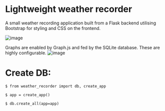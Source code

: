 # Lightweight weather recorder
A small weather recording application built from a Flask backend utilising Bootstrap for styling and CSS on the frontend.

![image](https://user-images.githubusercontent.com/66360292/116109223-e1599280-a6b4-11eb-9e75-e43fd173c93c.png)

Graphs are enabled by Graph.js and fed by the SQLite database. These are highly configurable.
![image](https://user-images.githubusercontent.com/66360292/116109579-37c6d100-a6b5-11eb-9486-f87f4ffd9a3c.png)


# Create DB:
`$ from weather_recorder import db, create_app`

`$ app = create_app()`

`$ db.create_all(app=app)`
